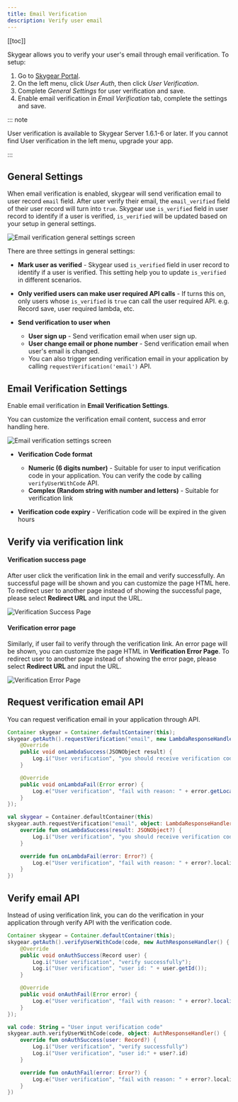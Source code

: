 ```yaml
---
title: Email Verification
description: Verify user email
---
```


[[toc]]

Skygear allows you to verify your user's email through email verification. To
setup: 

1. Go to [Skygear Portal](https://portal.skygear.io/).
1. On the left menu, click *User Auth*, then click *User Verification*.
1. Complete *General Settings* for user verification and save.
1. Enable email verification in *Email Verification* tab, complete the
settings and save.

::: note

User verification is available to Skygear Server 1.6.1-6 or later. If you
cannot find User verification in the left menu, upgrade your app.

:::


## General Settings

When email verification is enabled, skygear will send verification email to user
record `email` field. After user verify their email, the `email_verified`
field of their user record will turn into `true`. Skygear use `is_verified`
field in user record to identify if a user is verified, `is_verified` will be
updated based on your setup in general settings.

![Email verification general settings screen](/assets/user-verification/general-settings.png)

There are three settings in general settings:

- **Mark user as verified** - Skygear used `is_verified` field in user record
to identify if a user is verified. This setting help you to update `is_verified`
in different scenarios.

- **Only verified users can make user required API calls** - If turns this on,
only users whose `is_verified` is `true` can call the user required API. e.g.
Record save, user required lambda, etc.

- **Send verification to user when**
    - **User sign up** - Send verification email when user sign up.
    - **User change email or phone number** - Send verification email when
      user's email is changed.
    - You can also trigger sending verification email in your application by
      calling `requestVerification('email')` API.

## Email Verification Settings

Enable email verification in **Email Verification Settings**.

You can customize the verification email content, success and error handling here.

![Email verification settings screen](/assets/user-verification/email-verification-screenshot.png)

- **Verification Code format**
    - **Numeric (6 digits number)** - Suitable for user to input verification
      code in your application. You can verify the code by calling
      `verifyUserWithCode` API.
    - **Complex (Random string with number and letters)** - Suitable for
      verification link

- **Verification code expiry** - Verification code will be expired in the
  given hours


## Verify via verification link

#### Verification success page

After user click the verification link in the email and verify successfully. An
successful page will be shown and you can customize the page HTML here.
To redirect user to another page instead of showing the successful page, please
select **Redirect URL** and input the URL.

![Verification Success Page](/assets/user-verification/success-page-screenshot.png)


#### Verification error page

Similarly, if user fail to verify through the verification link. An error page
will be shown, you can customize the page HTML in **Verification Error Page**.
To redirect user to another page instead of showing the error page, please select
**Redirect URL** and input the URL.

![Verification Error Page](/assets/user-verification/error-page-screenshot.png)


## Request verification email API

You can request verification email in your application through API.

```java
Container skygear = Container.defaultContainer(this);
skygear.getAuth().requestVerification("email", new LambdaResponseHandler() {
    @Override
    public void onLambdaSuccess(JSONObject result) {
        Log.i("User verification", "you should receive verification code soon");
    }

    @Override
    public void onLambdaFail(Error error) {
        Log.e("User verification", "fail with reason: " + error.getLocalizedMessage());
    }
});
```

```kotlin
val skygear = Container.defaultContainer(this)
skygear.auth.requestVerification("email", object: LambdaResponseHandler() {
    override fun onLambdaSuccess(result: JSONObject?) {
        Log.i("User verification", "you should receive verification code soon")
    }

    override fun onLambdaFail(error: Error?) {
        Log.e("User verification", "fail with reason: " + error?.localizedMessage)
    }
})
```

## Verify email API

Instead of using verification link, you can do the verification in your
application through verify API with the verification code.

```java
Container skygear = Container.defaultContainer(this);
skygear.getAuth().verifyUserWithCode(code, new AuthResponseHandler() {
    @Override
    public void onAuthSuccess(Record user) {
        Log.i("User verification", "verify successfully");
        Log.i("User verification", "user id: " + user.getId());
    }

    @Override
    public void onAuthFail(Error error) {
        Log.e("User verification", "fail with reason: " + error?.localizedMessage)
    }
});
```

```kotlin
val code: String = "User input verification code"
skygear.auth.verifyUserWithCode(code, object: AuthResponseHandler() {
    override fun onAuthSuccess(user: Record?) {
        Log.i("User verification", "verify successfully")
        Log.i("User verification", "user id:" + user?.id)
    }

    override fun onAuthFail(error: Error?) {
        Log.e("User verification", "fail with reason: " + error?.localizedMessage)
    }
})
```
